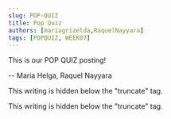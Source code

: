 ```yaml
---
slug: POP-QUIZ
title: Pop Quiz
authors: [mariagrizelda,RaquelNayyara]
tags: [POPQUIZ, WEEK07]
---
```


This is our POP QUIZ posting!

-- Maria Helga, Raquel Nayyara

<!--truncate-->

This writing is hidden below the "truncate" tag.

This writing is hidden below the "truncate" tag.
